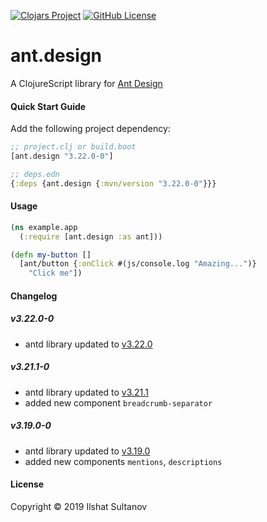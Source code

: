 [![Clojars Project](https://img.shields.io/clojars/v/ant.design.svg)](https://clojars.org/ant.design)
[![GitHub License](https://img.shields.io/github/license/mashape/apistatus.svg)](https://github.com/just-sultanov/ant-design/blob/master/LICENSE)

# ant.design

A ClojureScript library for [Ant Design](https://ant.design)


#### Quick Start Guide

Add the following project dependency:

```clojure
;; project.clj or build.boot
[ant.design "3.22.0-0"]

;; deps.edn
{:deps {ant.design {:mvn/version "3.22.0-0"}}}
```



#### Usage

```clojure
(ns example.app
  (:require [ant.design :as ant]))

(defn my-button []
  [ant/button {:onClick #(js/console.log "Amazing...")}
    "Click me"])
```



#### Changelog

##### v3.22.0-0
- antd library updated to [v3.22.0](https://ant.design/changelog#3.22.0)

##### v3.21.1-0
- antd library updated to [v3.21.1](https://ant.design/changelog#3.21.1)
- added new component `breadcrumb-separator`

##### v3.19.0-0
- antd library updated to [v3.19.0](https://ant.design/changelog#3.19.0)
- added new components `mentions`, `descriptions`



#### License

Copyright © 2019 Ilshat Sultanov
